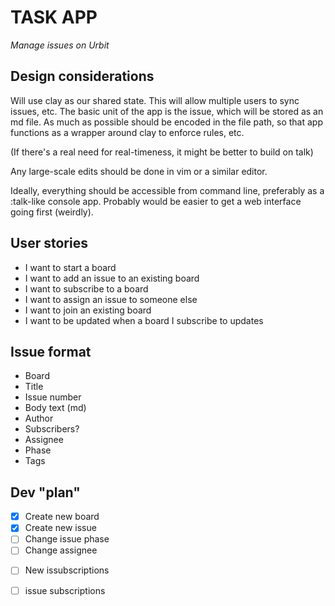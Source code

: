 # TASK APP

*Manage issues on Urbit*

## Design considerations

Will use clay as our shared state. This will allow multiple users to sync issues, 
etc. The basic unit of the app is the issue, which will be stored as an md file. 
As much as possible should be encoded in the file path, so that app functions as 
a wrapper around clay to enforce rules, etc.

(If there's a real need for real-timeness, it might be better to build on talk)

Any large-scale edits should be done in vim or a similar editor.

Ideally, everything should be accessible from command line, preferably as a 
:talk-like console app. Probably would be easier to get a web interface going 
first (weirdly).

## User stories
+ I want to start a board
+ I want to add an issue to an existing board
+ I want to subscribe to a board
+ I want to assign an issue to someone else
+ I want to join an existing board
+ I want to be updated when a board I subscribe to updates

## Issue format
+ Board
+ Title
+ Issue number
+ Body text (md)
+ Author
+ Subscribers?
+ Assignee
+ Phase
+ Tags

## Dev "plan"
- [x] Create new board
- [x] Create new issue
- [ ] Change issue phase
- [ ] Change assignee
+ [ ] New issubscriptions
+ [ ] issue subscriptions

